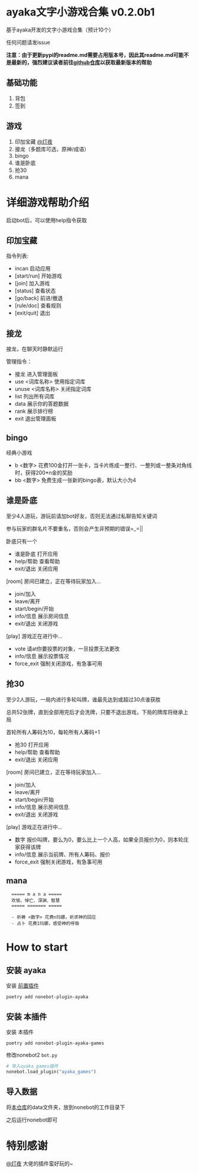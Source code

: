 # ayaka文字小游戏合集 v0.2.0b1

基于ayaka开发的文字小游戏合集（预计10个）

任何问题请发issue

<b>注意：由于更新pypi的readme.md需要占用版本号，因此其readme.md可能不是最新的，强烈建议读者前往[github仓库](https://github.com/bridgeL/nonebot-plugin-ayaka-games)以获取最新版本的帮助</b>

## 基础功能
1. 背包
2. 签到

## 游戏
1. 印加宝藏 [@灯夜](https://github.com/lunexnocty/Meiri)
2. 接龙（多题库可选，原神/成语）
3. bingo
4. 谁是卧底
5. 抢30
6. mana

# 详细游戏帮助介绍

启动bot后，可以使用help指令获取

## 印加宝藏

指令列表: 
- incan 启动应用
- [start/run] 开始游戏
- [join] 加入游戏
- [status] 查看状态
- [go/back] 前进/撤退
- [rule/doc] 查看规则
- [exit/quit] 退出

## 接龙

接龙，在聊天时静默运行

管理指令：
- 接龙 进入管理面板
- use <词库名称> 使用指定词库
- unuse <词库名称> 关闭指定词库
- list 列出所有词库
- data 展示你的答题数据
- rank 展示排行榜
- exit 退出管理面板

## bingo

经典小游戏
- b <数字> 花费100金打开一张卡，当卡片练成一整行、一整列或一整条对角线时，获得200*n金的奖励
- bb <数字> 免费生成一张新的bingo表，默认大小为4

## 谁是卧底

至少4人游玩，游玩前请加bot好友，否则无法通过私聊告知关键词

参与玩家的群名片不要重名，否则会产生非预期的错误=_=||

卧底只有一个
- 谁是卧底 打开应用
- help/帮助 查看帮助
- exit/退出 关闭应用

[room] 房间已建立，正在等待玩家加入...
- join/加入
- leave/离开
- start/begin/开始
- info/信息 展示房间信息
- exit/退出 关闭游戏
  
[play] 游戏正在进行中...
- vote <at> 请at你要投票的对象，一旦投票无法更改
- info/信息 展示投票情况
- force_exit 强制关闭游戏，有急事可用

## 抢30
至少2人游玩，一局内进行多轮叫牌，谁最先达到或超过30点谁获胜

总共52张牌，直到全部用完后才会洗牌，只要不退出游戏，下局的牌库将继承上局

首轮所有人筹码为10，每轮所有人筹码+1
- 抢30 打开应用
- help/帮助 查看帮助
- exit/退出 关闭应用
  
[room] 房间已建立，正在等待玩家加入...
- join/加入
- leave/离开
- start/begin/开始
- info/信息 展示房间信息
- exit/退出 关闭游戏
  
[play] 游戏正在进行中...
- 数字 报价叫牌，要么为0，要么比上一个人高，如果全员报价为0，则本轮庄家获得该牌
- info/信息 展示当前牌、所有人筹码、报价
- force_exit 强制关闭游戏，有急事可用

## mana
```
  ===== m a n a =====
  欢愉、悼亡、深渊、智慧
  ===== ======= =====

  - 祈祷 <数字> 花费n玛娜，祈求神的回应
  - 占卜 花费1玛娜，感受神的呼吸
```

# How to start

## 安装 ayaka

安装 [前置插件](https://github.com/bridgeL/nonebot-plugin-ayaka) 

`poetry add nonebot-plugin-ayaka`


## 安装 本插件

安装 本插件

`poetry add nonebot-plugin-ayaka-games`

修改nonebot2  `bot.py` 

```python
# 导入ayaka_games插件
nonebot.load_plugin("ayaka_games")
```

## 导入数据

将[本仓库](https://github.com/bridgeL/nonebot-plugin-ayaka-games)的data文件夹，放到nonebot的工作目录下

之后运行nonebot即可

# 特别感谢

[@灯夜](https://github.com/lunexnocty/Meiri) 大佬的插件蛮好玩的~
